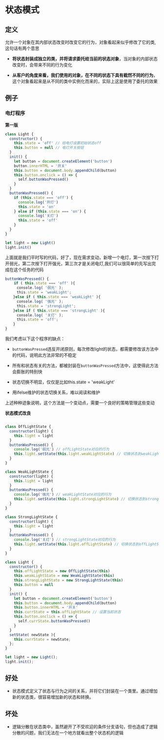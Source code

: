 # 状态模式

## 定义

允许一个对象在其内部状态改变时改变它的行为，对象看起来似乎修改了它的类,这句话有两个意思

- **将状态封装成独立的类，并将请求委托给当前的状态对象**，当对象的内部状态改变时，会带来不同的行为变化

- **从客户的角度来看，我们使用的对象，在不同的状态下具有截然不同的行为**，这个对象看起来是从不同的类中实例化而来的，实际上这是使用了委托的效果

## 例子

### 电灯程序

**第一版**

```js
class Light {
  constructor() {
    this.state = 'off' // 给电灯设置初始状态off
    this.button = null // 电灯开关按钮
  }
  init() {
    let button = document.createElement('button')
    button.innerHTML = '开关'
    this.button = document.body.appendChild(button)
    this.button.onclick = () => {
      self.buttonWasPressed()
    }
  }
  buttonWasPressed() {
    if (this.state === 'off') {
      console.log('开灯')
      this.state = 'on'
    } else if (this.state === 'on') {
      console.log('关灯')
      this.state = 'off'
    }
  }
}

let light = new Light()
light.init()
```

上面就是我们平时写的代码，好了，现在需求变动，新增一个电灯，第一次按下打开弱光，第二次按下打开强光，第三次才是关闭电灯,我们可以很简单的先写出完成在这个任务的代码

```js
buttonWasPressed() {
    if ( this.state === 'off' ){
  　　console.log( '弱光' );
  　　this.state = 'weakLight';
  　}else if ( this.state === 'weakLight' ){
  　　console.log( '强光' );
  　　this.state = 'strongLight';
  　}else if ( this.state === 'strongLight' ){
  　　console.log( '关灯' );
  　　this.state = 'off';
  　}
}
```

我们考虑以下这个程序的缺点：

* `buttonWasPressed`违反开闭原则，每次修改light的状态，都需要修改该方法中的代码，说明此方法非常的不稳定

* 所有和状态有关的方法，都被封装在`buttonWasPressed`方法中，这使得此方法会膨胀的特别快

* 状态切换不明显，仅仅是比如this.state = 'weakLight'

* 用ifelse维护的状态切换关系，难以阅读和维护

上述种种迹象说明，这个方法是一个变动点，需要一个良好的策略管理这些变动

**状态模式改良**

```js

class OffLightState {
  constructor(light) {
    this.light = light
  }
  buttonWasPressed() {
    console.log('弱光') // offLightState对应的行为
    this.light.setState(this.light.weakLightState) // 切换状态到weakLightState
  }
}

class WeakLightState {
  constructor(light) {
    this.light = light
  }
  buttonWasPressed() {
    console.log('强光') // weakLightState对应的行为
    this.light.setState(this.light.strongLightState) // 切换状态到strongLightStateight.setState( this.light.weakLightState );　// 切换状态到weakLightState
  }
}

class StrongLightState {
  constructor(light) {
    this.light = light
  }
  buttonWasPressed() {
    console.log('关灯') // strongLightState对应的行为
    this.light.setState(this.light.offLightState) // 切换状态到offLightStateight.setState( this.light.strongLightState );　// 切换状态到strongLightStateight.setState( this.light.weakLightState );　// 切换状态到weakLightState
  }
}

class Light {
  constructor() {
    this.offLightState = new OffLightState(this)
    this.weakLightState = new WeakLightState(this)
    this.strongLightState = new StrongLightState(this)
    this.button = null
  }
  init() {
    let button = document.createElement('button')
    this.button = document.body.appendChild(button)
    this.button.innerHTML = '开关'
    this.currState = this.offLightState // 设置当前状态
    this.button.onclick = () => {
      self.currState.buttonWasPressed()
    }
  }
  setState( newState ){
    this.currState = newState;
  };
}

let light = new Light();
light.init();
```



## 好处

* 状态模式定义了状态与行为之间的关系，并将它们封装在一个类里。通过增加新的状态类，很容易增加新的状态和转换。 

## 坏处

* 逻辑分散在状态类中，虽然避开了不受欢迎的条件分支语句，但也造成了逻辑分散的问题，我们无法在一个地方就看出整个状态机的逻辑